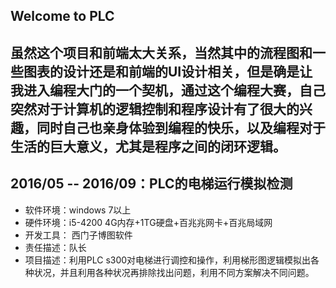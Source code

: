## Welcome to PLC

## 虽然这个项目和前端太大关系，当然其中的流程图和一些图表的设计还是和前端的UI设计相关，但是确是让我进入编程大门的一个契机，通过这个编程大赛，自己突然对于计算机的逻辑控制和程序设计有了很大的兴趣，同时自己也亲身体验到编程的快乐，以及编程对于生活的巨大意义，尤其是程序之间的闭环逻辑。

## 2016/05 -- 2016/09：PLC的电梯运行模拟检测

- 软件环境：windows 7以上
- 硬件环境：i5-4200 4G内存+1TG硬盘+百兆兆网卡+百兆局域网
- 开发工具： 西门子博图软件
- 责任描述：队长
- 项目描述：利用PLC s300对电梯进行调控和操作，利用梯形图逻辑模拟出各种状况，并且利用各种状况再排除找出问题，利用不同方案解决不同问题。

